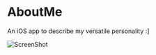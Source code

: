 AboutMe
=======

An iOS app to describe my versatile personality :]

![ScreenShot](https://dl.dropboxusercontent.com/u/6303370/AboutMeScreen.png)
